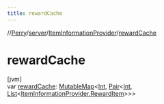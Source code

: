 ```yaml
---
title: rewardCache
---
```

//[Perry](../../../index.html)/[server](../index.html)/[ItemInformationProvider](index.html)/[rewardCache](reward-cache.html)



# rewardCache



[jvm]\
var [rewardCache](reward-cache.html): [MutableMap](https://kotlinlang.org/api/latest/jvm/stdlib/kotlin.collections/-mutable-map/index.html)&lt;[Int](https://kotlinlang.org/api/latest/jvm/stdlib/kotlin/-int/index.html), [Pair](https://kotlinlang.org/api/latest/jvm/stdlib/kotlin/-pair/index.html)&lt;[Int](https://kotlinlang.org/api/latest/jvm/stdlib/kotlin/-int/index.html), [List](https://kotlinlang.org/api/latest/jvm/stdlib/kotlin.collections/-list/index.html)&lt;[ItemInformationProvider.RewardItem](-reward-item/index.html)&gt;&gt;&gt;




